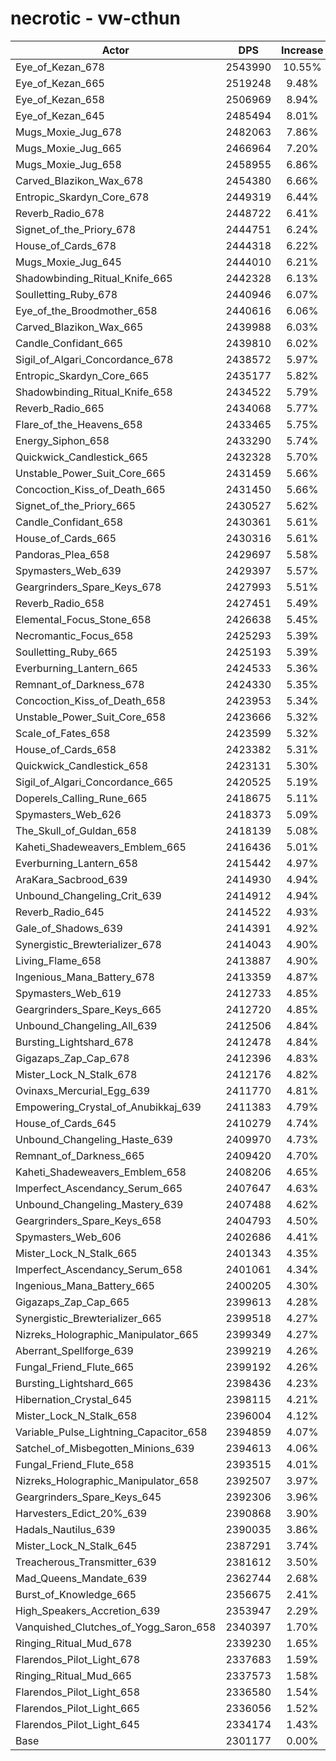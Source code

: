 # necrotic - vw-cthun
| Actor | DPS | Increase |
|---|:---:|:---:|
|Eye_of_Kezan_678|2543990|10.55%|
|Eye_of_Kezan_665|2519248|9.48%|
|Eye_of_Kezan_658|2506969|8.94%|
|Eye_of_Kezan_645|2485494|8.01%|
|Mugs_Moxie_Jug_678|2482063|7.86%|
|Mugs_Moxie_Jug_665|2466964|7.20%|
|Mugs_Moxie_Jug_658|2458955|6.86%|
|Carved_Blazikon_Wax_678|2454380|6.66%|
|Entropic_Skardyn_Core_678|2449319|6.44%|
|Reverb_Radio_678|2448722|6.41%|
|Signet_of_the_Priory_678|2444751|6.24%|
|House_of_Cards_678|2444318|6.22%|
|Mugs_Moxie_Jug_645|2444010|6.21%|
|Shadowbinding_Ritual_Knife_665|2442328|6.13%|
|Soulletting_Ruby_678|2440946|6.07%|
|Eye_of_the_Broodmother_658|2440616|6.06%|
|Carved_Blazikon_Wax_665|2439988|6.03%|
|Candle_Confidant_665|2439810|6.02%|
|Sigil_of_Algari_Concordance_678|2438572|5.97%|
|Entropic_Skardyn_Core_665|2435177|5.82%|
|Shadowbinding_Ritual_Knife_658|2434522|5.79%|
|Reverb_Radio_665|2434068|5.77%|
|Flare_of_the_Heavens_658|2433465|5.75%|
|Energy_Siphon_658|2433290|5.74%|
|Quickwick_Candlestick_665|2432328|5.70%|
|Unstable_Power_Suit_Core_665|2431459|5.66%|
|Concoction_Kiss_of_Death_665|2431450|5.66%|
|Signet_of_the_Priory_665|2430527|5.62%|
|Candle_Confidant_658|2430361|5.61%|
|House_of_Cards_665|2430316|5.61%|
|Pandoras_Plea_658|2429697|5.58%|
|Spymasters_Web_639|2429397|5.57%|
|Geargrinders_Spare_Keys_678|2427993|5.51%|
|Reverb_Radio_658|2427451|5.49%|
|Elemental_Focus_Stone_658|2426638|5.45%|
|Necromantic_Focus_658|2425293|5.39%|
|Soulletting_Ruby_665|2425193|5.39%|
|Everburning_Lantern_665|2424533|5.36%|
|Remnant_of_Darkness_678|2424330|5.35%|
|Concoction_Kiss_of_Death_658|2423953|5.34%|
|Unstable_Power_Suit_Core_658|2423666|5.32%|
|Scale_of_Fates_658|2423599|5.32%|
|House_of_Cards_658|2423382|5.31%|
|Quickwick_Candlestick_658|2423131|5.30%|
|Sigil_of_Algari_Concordance_665|2420525|5.19%|
|Doperels_Calling_Rune_665|2418675|5.11%|
|Spymasters_Web_626|2418373|5.09%|
|The_Skull_of_Guldan_658|2418139|5.08%|
|Kaheti_Shadeweavers_Emblem_665|2416436|5.01%|
|Everburning_Lantern_658|2415442|4.97%|
|AraKara_Sacbrood_639|2414930|4.94%|
|Unbound_Changeling_Crit_639|2414912|4.94%|
|Reverb_Radio_645|2414522|4.93%|
|Gale_of_Shadows_639|2414391|4.92%|
|Synergistic_Brewterializer_678|2414043|4.90%|
|Living_Flame_658|2413887|4.90%|
|Ingenious_Mana_Battery_678|2413359|4.87%|
|Spymasters_Web_619|2412733|4.85%|
|Geargrinders_Spare_Keys_665|2412720|4.85%|
|Unbound_Changeling_All_639|2412506|4.84%|
|Bursting_Lightshard_678|2412478|4.84%|
|Gigazaps_Zap_Cap_678|2412396|4.83%|
|Mister_Lock_N_Stalk_678|2412176|4.82%|
|Ovinaxs_Mercurial_Egg_639|2411770|4.81%|
|Empowering_Crystal_of_Anubikkaj_639|2411383|4.79%|
|House_of_Cards_645|2410279|4.74%|
|Unbound_Changeling_Haste_639|2409970|4.73%|
|Remnant_of_Darkness_665|2409420|4.70%|
|Kaheti_Shadeweavers_Emblem_658|2408206|4.65%|
|Imperfect_Ascendancy_Serum_665|2407647|4.63%|
|Unbound_Changeling_Mastery_639|2407488|4.62%|
|Geargrinders_Spare_Keys_658|2404793|4.50%|
|Spymasters_Web_606|2402686|4.41%|
|Mister_Lock_N_Stalk_665|2401343|4.35%|
|Imperfect_Ascendancy_Serum_658|2401061|4.34%|
|Ingenious_Mana_Battery_665|2400205|4.30%|
|Gigazaps_Zap_Cap_665|2399613|4.28%|
|Synergistic_Brewterializer_665|2399518|4.27%|
|Nizreks_Holographic_Manipulator_665|2399349|4.27%|
|Aberrant_Spellforge_639|2399219|4.26%|
|Fungal_Friend_Flute_665|2399192|4.26%|
|Bursting_Lightshard_665|2398436|4.23%|
|Hibernation_Crystal_645|2398115|4.21%|
|Mister_Lock_N_Stalk_658|2396004|4.12%|
|Variable_Pulse_Lightning_Capacitor_658|2394859|4.07%|
|Satchel_of_Misbegotten_Minions_639|2394613|4.06%|
|Fungal_Friend_Flute_658|2393515|4.01%|
|Nizreks_Holographic_Manipulator_658|2392507|3.97%|
|Geargrinders_Spare_Keys_645|2392306|3.96%|
|Harvesters_Edict_20%_639|2390868|3.90%|
|Hadals_Nautilus_639|2390035|3.86%|
|Mister_Lock_N_Stalk_645|2387291|3.74%|
|Treacherous_Transmitter_639|2381612|3.50%|
|Mad_Queens_Mandate_639|2362744|2.68%|
|Burst_of_Knowledge_665|2356675|2.41%|
|High_Speakers_Accretion_639|2353947|2.29%|
|Vanquished_Clutches_of_Yogg_Saron_658|2340397|1.70%|
|Ringing_Ritual_Mud_678|2339230|1.65%|
|Flarendos_Pilot_Light_678|2337683|1.59%|
|Ringing_Ritual_Mud_665|2337573|1.58%|
|Flarendos_Pilot_Light_658|2336580|1.54%|
|Flarendos_Pilot_Light_665|2336056|1.52%|
|Flarendos_Pilot_Light_645|2334174|1.43%|
|Base|2301177|0.00%|
